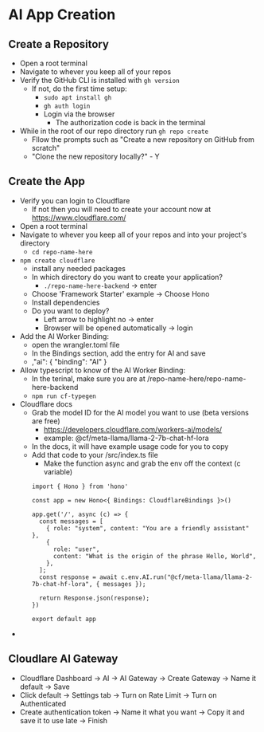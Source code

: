 # AI App Creation
## Create a Repository
- Open a root terminal
- Navigate to whever you keep all of your repos
- Verify the GitHub CLI is installed with `gh version`
  - If not, do the first time setup:
    - `sudo apt install gh`
    - `gh auth login`
    - Login via the browser
      - The authorization code is back in the terminal
- While in the root of our repo directory run `gh repo create`
  - Fllow the prompts such as "Create a new repository on GitHub from scratch"
  - "Clone the new repository locally?" - Y
## Create the App
- Verify you can login to Cloudflare
  - If not then you will need to create your account now at https://www.cloudflare.com/
- Open a root terminal
- Navigate to whever you keep all of your repos and into your project's directory
  - `cd repo-name-here`
- `npm create cloudflare`
  - install any needed packages
  - In which directory do you want to create your application?
    - `./repo-name-here-backend` -> enter
  - Choose 'Framework Starter' example -> Choose Hono
  - Install dependencies
  - Do you want to deploy?
    - Left arrow to highlight no -> enter
    - Browser will be opened automatically -> login
- Add the AI Worker Binding:
  - open the wrangler.toml file
  - In the Bindings section, add the entry for AI and save
  - ,"ai": {
     "binding": "AI"
    }
- Allow typescript to know of the AI Worker Binding:
  - In the terinal, make sure you are at /repo-name-here/repo-name-here-backend
  - `npm run cf-typegen`
- Cloudflare docs
  - Grab the model ID for the AI model you want to use (beta versions are free)
    - https://developers.cloudflare.com/workers-ai/models/
    - example: @cf/meta-llama/llama-2-7b-chat-hf-lora
  - In the docs, it will have example usage code for you to copy
  - Add that code to your /src/index.ts file
    - Make the function async and grab the env off the context (c variable)
    ```
    import { Hono } from 'hono'

    const app = new Hono<{ Bindings: CloudflareBindings }>()

    app.get('/', async (c) => {
      const messages = [
        { role: "system", content: "You are a friendly assistant" },
        {
          role: "user",
          content: "What is the origin of the phrase Hello, World",
        },
      ];
      const response = await c.env.AI.run("@cf/meta-llama/llama-2-7b-chat-hf-lora", { messages });

      return Response.json(response);
    })

    export default app
    ```
- 
## Cloudlare AI Gateway
- Cloudflare Dashboard -> AI -> AI Gateway -> Create Gateway -> Name it default -> Save
- Click default -> Settings tab -> Turn on Rate Limit -> Turn on Authenticated
- Create authentication token -> Name it what you want -> Copy it and save it to use late -> Finish 